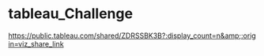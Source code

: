 # tableau_Challenge
https://public.tableau.com/shared/ZDRSSBK3B?:display_count=n&amp;:origin=viz_share_link
